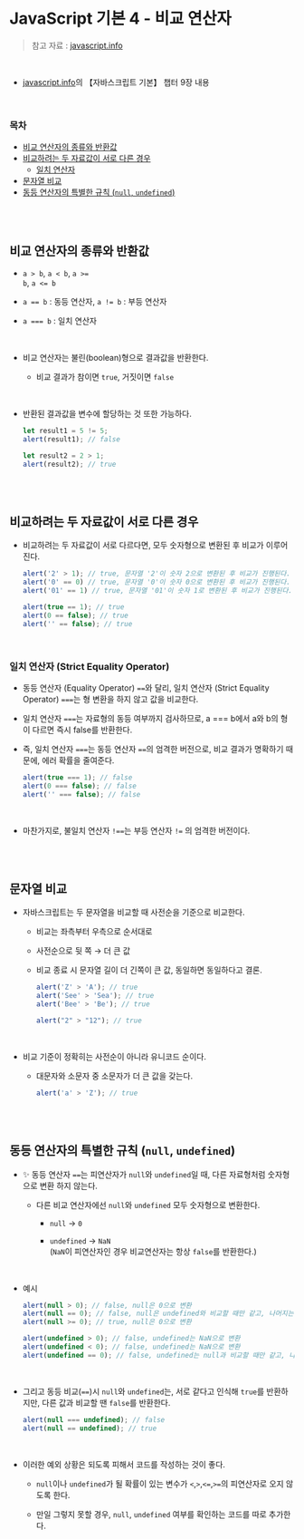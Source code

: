 # JavaScript 기본 4 - 비교 연산자

> 참고 자료 : <a href="https://ko.javascript.info/">javascript.info</a>

<br/>

- <a href="https://ko.javascript.info/">javascript.info</a>의 【자바스크립트 기본】 챕터 9장 내용

<br/>

### 목차

- <a href="">비교 연산자의 종류와 반환값</a>
- <a href="">비교하려는 두 자료값이 서로 다른 경우</a>
    - <a href="">일치 연산자</a>
- <a href="">문자열 비교</a>
- <a href="">동등 연산자의 특별한 규칙 (<code>null</code>,  <code>undefined</code>)</a>

<br/><br/>

## 비교 연산자의 종류와 반환값

* <code>a > b</code>, <code>a < b</code>, <code>a >= b</code>, <code>a <= b</code>

* <code>a == b</code> : 동등 연산자, <code>a != b</code> : 부등 연산자

* <code>a === b</code> : 일치 연산자

<br/>

* 비교 연산자는 불린(boolean)형으로 결과값을 반환한다.

    * 비교 결과가 참이면 <code>true</code>, 거짓이면 <code>false</code>

<br/>

* 반환된 결과값을 변수에 할당하는 것 또한 가능하다.

    ```javascript
    let result1 = 5 != 5;
    alert(result1); // false

    let result2 = 2 > 1;
    alert(result2); // true
    ```

<br/><br/>

## 비교하려는 두 자료값이 서로 다른 경우

* 비교하려는 두 자료값이 서로 다르다면, 모두 숫자형으로 변환된 후 비교가 이루어진다.

    ```javascript
    alert('2' > 1); // true, 문자열 '2'이 숫자 2으로 변환된 후 비교가 진행된다.
    alert('0' == 0) // true, 문자열 '0'이 숫자 0으로 변환된 후 비교가 진행된다.
    alert('01' == 1) // true, 문자열 '01'이 숫자 1로 변환된 후 비교가 진행된다.

    alert(true == 1); // true
    alert(0 == false); // true
    alert('' == false); // true
    ```

<br/>

### 일치 연산자 (Strict Equality Operator)

* 동등 연산자 (Equality Operator) <code>==</code>와 달리, 일치 연산자 (Strict Equality Operator) <code>===</code>는 형 변환을 하지 않고 값을 비교한다.

* 일치 연산자 <code>===</code>는 자료형의 동등 여부까지 검사하므로, a === b에서 a와 b의 형이 다르면 즉시 false를 반환한다.

* 즉, 일치 연산자 <code>===</code>는 동등 연산자 <code>==</code>의 엄격한 버전으로, 비교 결과가 명확하기 때문에, 에러 확률을 줄여준다.

    ```javascript
    alert(true === 1); // false
    alert(0 === false); // false
    alert('' === false); // false
    ```

<br/>

* 마찬가지로, 불일치 연산자 <code>!==</code>는 부등 연산자 <code>!=</code> 의 엄격한 버전이다.

<br/><br/>

## 문자열 비교

* 자바스크립트는 두 문자열을 비교할 때 사전순을 기준으로 비교한다.

    * 비교는 좌측부터 우측으로 순서대로

    * 사전순으로 뒷 쪽 → 더 큰 값

    * 비교 종료 시 문자열 길이 더 긴쪽이 큰 값, 동일하면 동일하다고 결론.

        ```javascript
        alert('Z' > 'A'); // true
        alert('See' > 'Sea'); // true
        alert('Bee' > 'Be'); // true

        alert("2" > "12"); // true
        ```

<br/>

* 비교 기준이 정확히는 사전순이 아니라 유니코드 순이다.

    * 대문자와 소문자 중 소문자가 더 큰 값을 갖는다.

        ```javascript
        alert('a' > 'Z'); // true
        ```

<br/><br/>

## 동등 연산자의 특별한 규칙 (<code>null</code>,  <code>undefined</code>)

* ✨ 동등 연산자 <code>==</code>는 피연산자가 <code>null</code>와 <code>undefined</code>일 때, 다른 자료형처럼 숫자형으로 변환 하지 않는다.

    * 다른 비교 연산자에선 <code>null</code>와 <code>undefined</code> 모두 숫자형으로 변환한다.

        * <code>null</code> → <code>0</code>

        * <code>undefined</code> → <code>NaN</code>  
        (<code>NaN</code>이 피연산자인 경우 비교연산자는 항상 <code>false</code>를 반환한다.)

<br/>

* 예시

    ```javascript
    alert(null > 0); // false, null은 0으로 변환
    alert(null == 0); // false, null은 undefined와 비교할 때만 같고, 나머지는 false
    alert(null >= 0); // true, null은 0으로 변환

    alert(undefined > 0); // false, undefined는 NaN으로 변환
    alert(undefined < 0); // false, undefined는 NaN으로 변환
    alert(undefined == 0); // false, undefined는 null과 비교할 때만 같고, 나머지는 false
    ```

<br/>

* 그리고 동등 비교(<code>==</code>)시 <code>null</code>와 <code>undefined</code>는, 서로 같다고 인식해 <code>true</code>를 반환하지만, 다른 값과 비교할 땐 <code>false</code>를 반환한다.

    ```javascript
    alert(null === undefined); // false
    alert(null == undefined); // true
    ```

<br/>

* 이러한 예외 상황은 되도록 피해서 코드를 작성하는 것이 좋다.

    * <code>null</code>이나 <code>undefined</code>가 될 확률이 있는 변수가 <code><</code>,<code>></code>,<code><=</code>,<code>>=</code>의 피연산자로 오지 않도록 한다.

    * 만일 그렇지 못할 경우, <code>null</code>, <code>undefined</code> 여부를 확인하는 코드를 따로 추가한다.